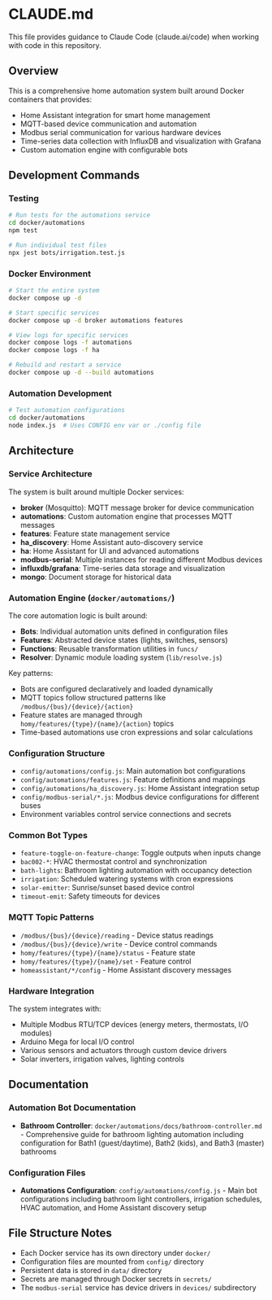 # CLAUDE.md

This file provides guidance to Claude Code (claude.ai/code) when working with code in this repository.

## Overview

This is a comprehensive home automation system built around Docker containers that provides:
- Home Assistant integration for smart home management
- MQTT-based device communication and automation
- Modbus serial communication for various hardware devices
- Time-series data collection with InfluxDB and visualization with Grafana
- Custom automation engine with configurable bots

## Development Commands

### Testing
```bash
# Run tests for the automations service
cd docker/automations
npm test

# Run individual test files
npx jest bots/irrigation.test.js
```

### Docker Environment
```bash
# Start the entire system
docker compose up -d

# Start specific services
docker compose up -d broker automations features

# View logs for specific services
docker compose logs -f automations
docker compose logs -f ha

# Rebuild and restart a service
docker compose up -d --build automations
```

### Automation Development
```bash
# Test automation configurations
cd docker/automations
node index.js  # Uses CONFIG env var or ./config file
```

## Architecture

### Service Architecture
The system is built around multiple Docker services:

- **broker** (Mosquitto): MQTT message broker for device communication
- **automations**: Custom automation engine that processes MQTT messages
- **features**: Feature state management service
- **ha_discovery**: Home Assistant auto-discovery service
- **ha**: Home Assistant for UI and advanced automations
- **modbus-serial**: Multiple instances for reading different Modbus devices
- **influxdb/grafana**: Time-series data storage and visualization
- **mongo**: Document storage for historical data

### Automation Engine (`docker/automations/`)

The core automation logic is built around:

- **Bots**: Individual automation units defined in configuration files
- **Features**: Abstracted device states (lights, switches, sensors)
- **Functions**: Reusable transformation utilities in `funcs/`
- **Resolver**: Dynamic module loading system (`lib/resolve.js`)

Key patterns:
- Bots are configured declaratively and loaded dynamically
- MQTT topics follow structured patterns like `/modbus/{bus}/{device}/{action}`
- Feature states are managed through `homy/features/{type}/{name}/{action}` topics
- Time-based automations use cron expressions and solar calculations

### Configuration Structure

- `config/automations/config.js`: Main automation bot configurations
- `config/automations/features.js`: Feature definitions and mappings
- `config/automations/ha_discovery.js`: Home Assistant integration setup
- `config/modbus-serial/*.js`: Modbus device configurations for different buses
- Environment variables control service connections and secrets

### Common Bot Types

- `feature-toggle-on-feature-change`: Toggle outputs when inputs change
- `bac002-*`: HVAC thermostat control and synchronization
- `bath-lights`: Bathroom lighting automation with occupancy detection
- `irrigation`: Scheduled watering systems with cron expressions
- `solar-emitter`: Sunrise/sunset based device control
- `timeout-emit`: Safety timeouts for devices

### MQTT Topic Patterns

- `/modbus/{bus}/{device}/reading` - Device status readings
- `/modbus/{bus}/{device}/write` - Device control commands
- `homy/features/{type}/{name}/status` - Feature state
- `homy/features/{type}/{name}/set` - Feature control
- `homeassistant/*/config` - Home Assistant discovery messages

### Hardware Integration

The system integrates with:
- Multiple Modbus RTU/TCP devices (energy meters, thermostats, I/O modules)
- Arduino Mega for local I/O control
- Various sensors and actuators through custom device drivers
- Solar inverters, irrigation valves, lighting controls

## Documentation

### Automation Bot Documentation
- **Bathroom Controller**: `docker/automations/docs/bathroom-controller.md` - Comprehensive guide for bathroom lighting automation including configuration for Bath1 (guest/daytime), Bath2 (kids), and Bath3 (master) bathrooms

### Configuration Files
- **Automations Configuration**: `config/automations/config.js` - Main bot configurations including bathroom light controllers, irrigation schedules, HVAC automation, and Home Assistant discovery setup

## File Structure Notes

- Each Docker service has its own directory under `docker/`
- Configuration files are mounted from `config/` directory
- Persistent data is stored in `data/` directory
- Secrets are managed through Docker secrets in `secrets/`
- The `modbus-serial` service has device drivers in `devices/` subdirectory